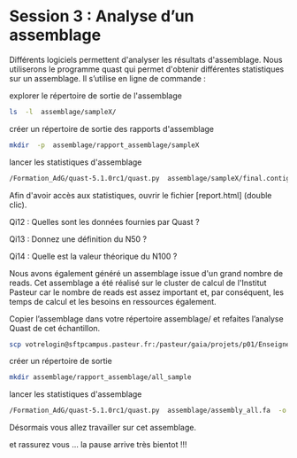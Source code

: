 # Session 3 : Analyse d’un assemblage

Différents logiciels permettent d'analyser les résultats d'assemblage. Nous utiliserons le programme quast qui permet d'obtenir différentes statistiques sur un assemblage. Il s’utilise en ligne de commande :

explorer le répertoire de sortie de l'assemblage

```sh
ls  -l  assemblage/sampleX/
```

créer un répertoire de sortie des rapports d'assemblage

```sh
mkdir  -p  assemblage/rapport_assemblage/sampleX
```

lancer les statistiques d'assemblage

```sh
/Formation_AdG/quast-5.1.0rc1/quast.py  assemblage/sampleX/final.contigs.fa  -o  assemblage/rapport_assemblage/sampleX/  >  log_files/quast_sampleX.log  2>&1 
```

Afin d'avoir accès aux statistiques, ouvrir le fichier [report.html] (double clic).

Qi12 : Quelles sont les données fournies par Quast ?

Qi13 : Donnez une définition du N50 ?

Qi14 : Quelle est la valeur théorique du N100 ?

Nous avons également généré un assemblage issue d'un grand nombre de reads. Cet assemblage a été réalisé sur le cluster de calcul de l'Institut Pasteur car le nombre de reads est assez important et, par conséquent, les temps de calcul et les besoins en ressources également.

Copier l’assemblage dans votre répertoire assemblage/ et refaites l’analyse Quast de cet échantillon.

```sh
scp votrelogin@sftpcampus.pasteur.fr:/pasteur/gaia/projets/p01/Enseignements/GAIA_ENSEIGNEMENTS/ANALYSE_DES_GENOMES_2021-2022/TP_Meta3C/assembly/assembly_all.fa assemblage/ 
``` 

créer un répertoire de sortie 
```sh
mkdir assemblage/rapport_assemblage/all_sample
```

lancer les statistiques d'assemblage
```sh
/Formation_AdG/quast-5.1.0rc1/quast.py  assemblage/assembly_all.fa  -o  assemblage/rapport_assemblage/all_sample  >  log_files/quast_XX.log  2>&1
```

Désormais vous allez travailler sur cet assemblage.

et rassurez vous ... la pause arrive très bientot !!!
